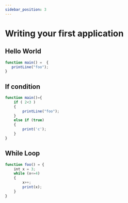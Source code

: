 ```yaml
---
sidebar_position: 3
---
```


# Writing your first application

## Hello World
```jsx
function main() =  {
   printLine("foo");
}
```

## If condition
```jsx
function main()={
    if ( 2<3 ) 
    {
        printLine("foo");
    }
    else if (true)
    {
        print('c');
    }
}
```

## While Loop
```jsx
function foo() = {
    int x = 3;
    while (x<=4)
    {
        x++;
        print(x);
    }
}
```